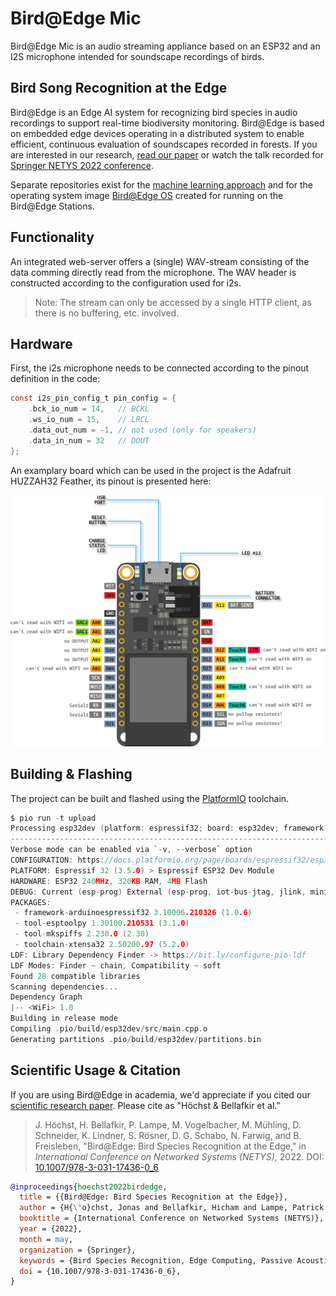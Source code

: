 # Bird@Edge Mic

Bird@Edge Mic is an audio streaming appliance based on an ESP32 and an I2S microphone intended for soundscape recordings of birds.


## Bird Song Recognition at the Edge

Bird@Edge is an Edge AI system for recognizing bird species in audio recordings to support real-time biodiversity monitoring. Bird@Edge is based on embedded edge devices operating in a distributed system to enable efficient, continuous evaluation of soundscapes recorded in forests. If you are interested in our research, [read our paper](https://jonashoechst.de/assets/papers/hoechst2022birdedge.pdf) or watch the talk recorded for [Springer NETYS 2022 conference](https://www.youtube.com/watch?v=reAm4HSyQl8). 

Separate repositories exist for the [machine learning approach](https://github.com/umr-ds/BirdEdge) and for the operating system image [Bird@Edge OS](https://github.com/umr-ds/BirdEdge-OS) created for running on the Bird@Edge Stations.

## Functionality

An integrated web-server offers a (single) WAV-stream consisting of the data comming directly read from the microphone. The WAV header is constructed according to the configuration used for i2s.  

> Note: The stream can only be accessed by a single HTTP client, as there is no buffering, etc. involved. 

## Hardware

First, the i2s microphone needs to be connected according to the pinout definition in the code: 

```c
const i2s_pin_config_t pin_config = {
    .bck_io_num = 14,   // BCKL
    .ws_io_num = 15,    // LRCL
    .data_out_num = -1, // not used (only for speakers)
    .data_in_num = 32   // DOUT
};
```

An examplary board which can be used in the project is the Adafruit HUZZAH32 Feather, its pinout is presented here:

![Adafruit HUZZAH32 Feather pinout](misc/Adafruit-HUZZAH32-Feather-pinout.png)


## Building & Flashing

The project can be built and flashed using the [PlatformIO](https://platformio.org/install/cli) toolchain.

```c
$ pio run -t upload      
Processing esp32dev (platform: espressif32; board: esp32dev; framework: arduino)
-----------------------------------------------------------------------------------------------------------------------------------------------
Verbose mode can be enabled via `-v, --verbose` option
CONFIGURATION: https://docs.platformio.org/page/boards/espressif32/esp32dev.html
PLATFORM: Espressif 32 (3.5.0) > Espressif ESP32 Dev Module
HARDWARE: ESP32 240MHz, 320KB RAM, 4MB Flash
DEBUG: Current (esp-prog) External (esp-prog, iot-bus-jtag, jlink, minimodule, olimex-arm-usb-ocd, olimex-arm-usb-ocd-h, olimex-arm-usb-tiny-h, olimex-jtag-tiny, tumpa)
PACKAGES: 
 - framework-arduinoespressif32 3.10006.210326 (1.0.6) 
 - tool-esptoolpy 1.30100.210531 (3.1.0) 
 - tool-mkspiffs 2.230.0 (2.30) 
 - toolchain-xtensa32 2.50200.97 (5.2.0)
LDF: Library Dependency Finder -> https://bit.ly/configure-pio-ldf
LDF Modes: Finder ~ chain, Compatibility ~ soft
Found 28 compatible libraries
Scanning dependencies...
Dependency Graph
|-- <WiFi> 1.0
Building in release mode
Compiling .pio/build/esp32dev/src/main.cpp.o
Generating partitions .pio/build/esp32dev/partitions.bin

```


## Scientific Usage & Citation

If you are using Bird@Edge in academia, we'd appreciate if you cited our [scientific research paper](https://jonashoechst.de/assets/papers/hoechst2022birdedge.pdf). Please cite as "Höchst & Bellafkir et al."

> J. Höchst, H. Bellafkir, P. Lampe, M. Vogelbacher, M. Mühling, D. Schneider, K. Lindner, S. Rösner, D. G. Schabo, N. Farwig, and B. Freisleben, "Bird@Edge: Bird Species Recognition at the Edge," in *International Conference on Networked Systems (NETYS)*, 2022. DOI: [10.1007/978-3-031-17436-0_6](https://dx.doi.org/10.1007/978-3-031-17436-0_6)

```bibtex
@inproceedings{hoechst2022birdedge,
  title = {{Bird@Edge: Bird Species Recognition at the Edge}},
  author = {H{\"o}chst, Jonas and Bellafkir, Hicham and Lampe, Patrick and Vogelbacher, Markus and M{\"u}hling, Markus and Schneider, Daniel and Lindner, Kim and R{\"o}sner, Sascha and Schabo, Dana G. and Farwig, Nina and Freisleben, Bernd},
  booktitle = {International Conference on Networked Systems (NETYS)},
  year = {2022},
  month = may,
  organization = {Springer},
  keywords = {Bird Species Recognition, Edge Computing, Passive Acoustic Monitoring, Biodiversity},
  doi = {10.1007/978-3-031-17436-0_6},
}
```
